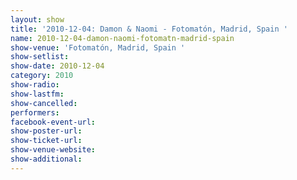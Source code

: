 ```yaml
---
layout: show
title: '2010-12-04: Damon & Naomi - Fotomatón, Madrid, Spain '
name: 2010-12-04-damon-naomi-fotomatn-madrid-spain
show-venue: 'Fotomatón, Madrid, Spain '
show-setlist: 
show-date: 2010-12-04
category: 2010
show-radio: 
show-lastfm: 
show-cancelled: 
performers: 
facebook-event-url: 
show-poster-url: 
show-ticket-url: 
show-venue-website: 
show-additional: 
---
```


